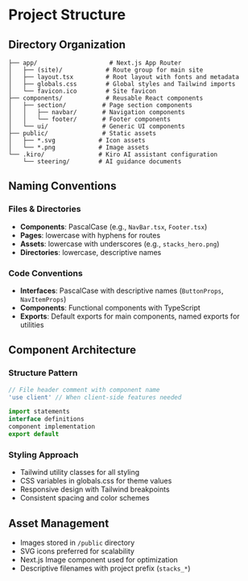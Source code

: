 # Project Structure

## Directory Organization

```
├── app/                    # Next.js App Router
│   ├── (site)/            # Route group for main site
│   ├── layout.tsx         # Root layout with fonts and metadata
│   ├── globals.css        # Global styles and Tailwind imports
│   └── favicon.ico        # Site favicon
├── components/            # Reusable React components
│   ├── section/          # Page section components
│   │   ├── navbar/       # Navigation components
│   │   └── footer/       # Footer components
│   └── ui/               # Generic UI components
├── public/               # Static assets
│   ├── *.svg            # Icon assets
│   └── *.png            # Image assets
└── .kiro/               # Kiro AI assistant configuration
    └── steering/        # AI guidance documents
```

## Naming Conventions

### Files & Directories
- **Components**: PascalCase (e.g., `NavBar.tsx`, `Footer.tsx`)
- **Pages**: lowercase with hyphens for routes
- **Assets**: lowercase with underscores (e.g., `stacks_hero.png`)
- **Directories**: lowercase, descriptive names

### Code Conventions
- **Interfaces**: PascalCase with descriptive names (`ButtonProps`, `NavItemProps`)
- **Components**: Functional components with TypeScript
- **Exports**: Default exports for main components, named exports for utilities

## Component Architecture

### Structure Pattern
```typescript
// File header comment with component name
'use client' // When client-side features needed

import statements
interface definitions
component implementation
export default
```

### Styling Approach
- Tailwind utility classes for all styling
- CSS variables in globals.css for theme values
- Responsive design with Tailwind breakpoints
- Consistent spacing and color schemes

## Asset Management
- Images stored in `/public` directory
- SVG icons preferred for scalability
- Next.js Image component used for optimization
- Descriptive filenames with project prefix (`stacks_*`)